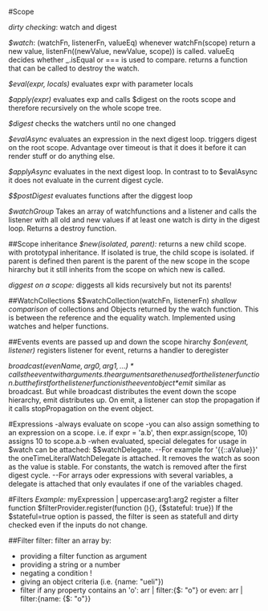#Scope

*dirty checking*: watch and digest

*$watch*: (watchFn, listenerFn, valueEq)
whenever watchFn(scope) return a new value, listenFn((newValue, newValue, scope)) is called. valueEq decides whether _.isEqual or === is used to compare.
returns a function that can be called to destroy the watch.

*$eval(expr, locals)*
evaluates expr with parameter locals

*$apply(expr)*
evaluates exp and calls $digest on the roots scope and therefore recursively on the whole scope tree.

*$digest*
checks the watchers until no one changed

*$evalAsync*
evaluates an expression in the next digest loop. triggers digest on the root scope. Advantage over timeout is that it does it before it can render stuff or do anything else.

*$applyAsync*
evaluates in the next digest loop. In contrast to to $evalAsync it does not evaluate in the current digest cycle.

*$$postDigest*
evaluates functions after the diggest loop

*$watchGroup*
Takes an array of watchfunctions and a listener and calls the listener with all old and new values if at least one watch is dirty in the digest loop.
Returns a destroy function.


##Scope inheritance
*$new(isolated, parent):* returns a new child scope. with prototypal inheritance. If isolated is true, the child scope is isolated. if parent is defined then parent is the parent of the new scope in the scope hirarchy but it still inherits from the scope on which new is called.

*diggest on a scope:* diggests all kids recursively but not its parents!


##WatchCollections $$watchCollection(watchFn, listenerFn)
*shallow comparison* of collections and Objects returned by the watch function.
This is between the reference and the equality watch.
Implemented using watches and helper functions.


##Events
events are passed up and down the scope hirarchy
*$on(event, listener)* registers listener for event, returns a handler to deregister

*$broadcast(evenName, arg0, arg1, ... )*  calls the event with arguments. the arguments are then used for the listener function. but the first for the listener function is the event object
*$emit* similar as broadcast. But while broadcast distributes the event down the scope hierarchy, emit distributes up. On emit, a listener can stop the propagation if it calls stopPropagation on the event object.


#Expressions
-always evaluate on scope
-you can also assign something to an expression on a scope. i.e. if expr = 'a.b', then expr.assign(scope, 10) assigns 10 to scope.a.b
-when evaluated, special delegates for usage in $watch can be attached: $$watchDelegate. 
    --For example for '{{::aValue}}' the oneTimeLiteralWatchDelegate is attached. It removes the watch as soon as the value is stable. For constants, the watch is removed after the first digest cycle. 
    --For arrays oder expressions with several variables, a delegate is attached that only evaulates if one of the variables chaged.



#Filters
*Example:* myExpression | uppercase:arg1:arg2
register a filter function $filterProvider.register(function (){}, {$stateful: true})
If the $stateful=true option is passed, the filter is seen as statefull and dirty checked even if the inputs do not change. 

##Filter filter:
filter an array by:
- providing a filter function as argument
- providing a string or a number
- negating a condition !
- giving an object criteria (i.e. {name: "ueli"})
- filter if any property contains an 'o': arr | filter:{$: "o"} or even: arr | filter:{name: {$: "o"}}













